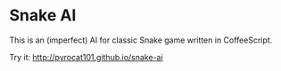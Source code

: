 # Snake AI

This is an (imperfect) AI for classic Snake game written in CoffeeScript.

Try it: <http://pyrocat101.github.io/snake-ai>
